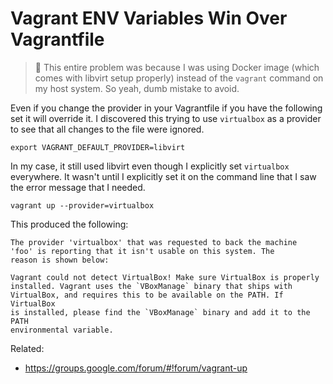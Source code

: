 # Vagrant ENV Variables Win Over Vagrantfile

> 🤦
> This entire problem was because I was using Docker image (which comes
> with libvirt setup properly) instead of the `vagrant` command on my
> host system. So yeah, dumb mistake to avoid. 

Even if you change the provider in your Vagrantfile if you have the
following set it will override it. I discovered this trying to use
`virtualbox` as a provider to see that all changes to the file were
ignored.

```
export VAGRANT_DEFAULT_PROVIDER=libvirt
```

In my case, it still used libvirt even though I explicitly set
`virtualbox` everywhere. It wasn't until I explicitly set it on the
command line that I saw the error message that I needed.

```
vagrant up --provider=virtualbox
```

This produced the following:

```out
The provider 'virtualbox' that was requested to back the machine
'foo' is reporting that it isn't usable on this system. The
reason is shown below:

Vagrant could not detect VirtualBox! Make sure VirtualBox is properly
installed. Vagrant uses the `VBoxManage` binary that ships with
VirtualBox, and requires this to be available on the PATH. If VirtualBox
is installed, please find the `VBoxManage` binary and add it to the PATH
environmental variable.
```

Related:

* <https://groups.google.com/forum/#!forum/vagrant-up>
